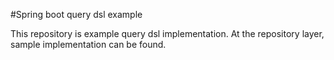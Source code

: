#Spring boot query dsl example

This repository is example query dsl implementation. At the repository layer, sample implementation can be found.